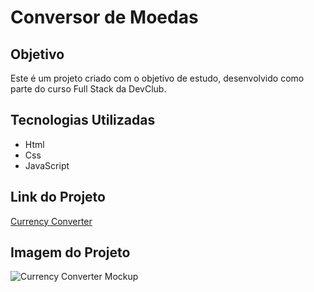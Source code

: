 # Conversor de Moedas

## Objetivo
Este é um projeto criado com o objetivo de estudo, desenvolvido como parte do curso Full Stack da DevClub.

## Tecnologias Utilizadas
- Html
- Css
- JavaScript

## Link do Projeto
[Currency Converter](https://leandrostclara.github.io/currency-converter/)

## Imagem do Projeto
![Currency Converter Mockup](https://github.com/leandrostclara/currency-converter/assets/127489860/15b72d99-b775-4eb1-8a14-a72a3af8bf44)
